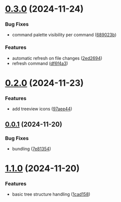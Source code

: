 # [0.3.0](https://github.com/crowbait/restless-vscode/compare/v0.2.0...v0.3.0) (2024-11-24)


### Bug Fixes

* command palette visibility per command ([689023b](https://github.com/crowbait/restless-vscode/commit/689023b80a587e111af1219718f317840dcd25d2))


### Features

* automatic refresh on file changes ([2ed2694](https://github.com/crowbait/restless-vscode/commit/2ed26946d9dfb3a3a6146058099118529203040c))
* refresh command ([df6f4a3](https://github.com/crowbait/restless-vscode/commit/df6f4a3433bcf76ebdb26c16923246b462e7b8ae))



# [0.2.0](https://github.com/crowbait/restless-vscode/compare/v0.0.1...v0.2.0) (2024-11-23)


### Features

* add treeview icons ([97aee44](https://github.com/crowbait/restless-vscode/commit/97aee44328becc1a3ebd4760b01b038dcfefbb1a))



## [0.0.1](https://github.com/crowbait/restless-vscode/compare/v1.1.0...v0.0.1) (2024-11-20)


### Bug Fixes

* bundling ([7e81354](https://github.com/crowbait/restless-vscode/commit/7e81354721dc57b46d191a96c9b5576aa6e00a8a))



# [1.1.0](https://github.com/crowbait/restless-vscode/compare/1cad158a4beeff51202afa6d6a1f2629cba53bc0...v1.1.0) (2024-11-20)


### Features

* basic tree structure handling ([1cad158](https://github.com/crowbait/restless-vscode/commit/1cad158a4beeff51202afa6d6a1f2629cba53bc0))



